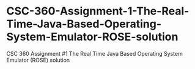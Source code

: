 # CSC-360-Assignment-1-The-Real-Time-Java-Based-Operating-System-Emulator-ROSE-solution
CSC 360 Assignment #1 The Real Time Java Based Operating System Emulator (ROSE) solution
